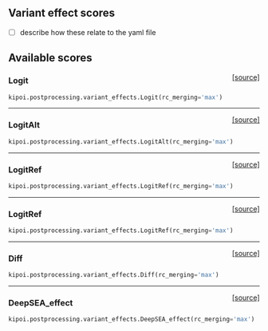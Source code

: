 ## Variant effect scores

- [ ] describe how these relate to the yaml file

## Available scores

<span style="float:right;">[[source]](https://github.com/kipoi/kipoi/blob/master/kipoi/postprocessing/variant_effects.py#L46)</span>
### Logit

```python
kipoi.postprocessing.variant_effects.Logit(rc_merging='max')
```

----

<span style="float:right;">[[source]](https://github.com/kipoi/kipoi/blob/master/kipoi/postprocessing/variant_effects.py#L60)</span>
### LogitAlt

```python
kipoi.postprocessing.variant_effects.LogitAlt(rc_merging='max')
```

----

<span style="float:right;">[[source]](https://github.com/kipoi/kipoi/blob/master/kipoi/postprocessing/variant_effects.py#L74)</span>
### LogitRef

```python
kipoi.postprocessing.variant_effects.LogitRef(rc_merging='max')
```

----

<span style="float:right;">[[source]](https://github.com/kipoi/kipoi/blob/master/kipoi/postprocessing/variant_effects.py#L74)</span>
### LogitRef

```python
kipoi.postprocessing.variant_effects.LogitRef(rc_merging='max')
```

----

<span style="float:right;">[[source]](https://github.com/kipoi/kipoi/blob/master/kipoi/postprocessing/variant_effects.py#L88)</span>
### Diff

```python
kipoi.postprocessing.variant_effects.Diff(rc_merging='max')
```

----

<span style="float:right;">[[source]](https://github.com/kipoi/kipoi/blob/master/kipoi/postprocessing/variant_effects.py#L100)</span>
### DeepSEA_effect

```python
kipoi.postprocessing.variant_effects.DeepSEA_effect(rc_merging='max')
```

